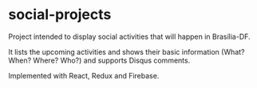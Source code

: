 # social-projects

Project intended to display social activities that will happen in Brasília-DF. 

It lists the upcoming activities and shows their basic information (What? When? Where? Who?) and supports Disqus comments.

Implemented with React, Redux and Firebase.
